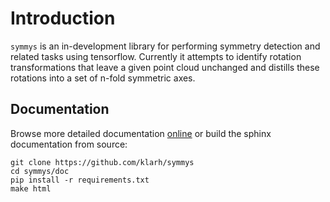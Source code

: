 # Introduction

`symmys` is an in-development library for performing symmetry
detection and related tasks using tensorflow. Currently it attempts to
identify rotation transformations that leave a given point cloud
unchanged and distills these rotations into a set of n-fold symmetric
axes.

## Documentation

Browse more detailed documentation
[online](https://symmys.readthedocs.io) or build the sphinx
documentation from source:

```
git clone https://github.com/klarh/symmys
cd symmys/doc
pip install -r requirements.txt
make html
```
